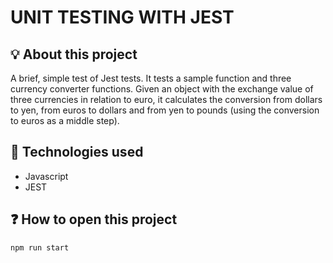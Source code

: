 # UNIT TESTING WITH JEST

## 💡 About this project

A brief, simple test of Jest tests. It tests a sample function and three currency converter functions. Given an object with the exchange value of three currencies in relation to euro, it calculates the conversion from dollars to yen, from euros to dollars and from yen to pounds (using the conversion to euros as a middle step).

## 🚀 Technologies used

- Javascript
- JEST

## ❓ How to open this project

```sh
npm run start
```

